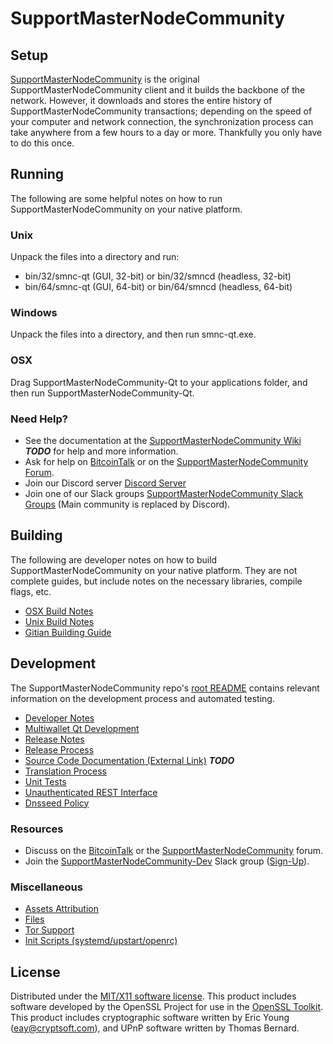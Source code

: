 SupportMasterNodeCommunity
=====================

Setup
---------------------
[SupportMasterNodeCommunity](http://smnc.online/wallet) is the original SupportMasterNodeCommunity client and it builds the backbone of the network. However, it downloads and stores the entire history of SupportMasterNodeCommunity transactions; depending on the speed of your computer and network connection, the synchronization process can take anywhere from a few hours to a day or more. Thankfully you only have to do this once.

Running
---------------------
The following are some helpful notes on how to run SupportMasterNodeCommunity on your native platform.

### Unix

Unpack the files into a directory and run:

- bin/32/smnc-qt (GUI, 32-bit) or bin/32/smncd (headless, 32-bit)
- bin/64/smnc-qt (GUI, 64-bit) or bin/64/smncd (headless, 64-bit)

### Windows

Unpack the files into a directory, and then run smnc-qt.exe.

### OSX

Drag SupportMasterNodeCommunity-Qt to your applications folder, and then run SupportMasterNodeCommunity-Qt.

### Need Help?

* See the documentation at the [SupportMasterNodeCommunity Wiki](https://en.bitcoin.it/wiki/Main_Page) ***TODO***
for help and more information.
* Ask for help on [BitcoinTalk](https://bitcointalk.org/index.php?topic=1262920.0) or on the [SupportMasterNodeCommunity Forum](http://forum.smnc.online/).
* Join our Discord server [Discord Server](https://discord.smnc.online)
* Join one of our Slack groups [SupportMasterNodeCommunity Slack Groups](https://smnc.online/slack-logins/) (Main community is replaced by Discord).

Building
---------------------
The following are developer notes on how to build SupportMasterNodeCommunity on your native platform. They are not complete guides, but include notes on the necessary libraries, compile flags, etc.

- [OSX Build Notes](build-osx.md)
- [Unix Build Notes](build-unix.md)
- [Gitian Building Guide](gitian-building.md)

Development
---------------------
The SupportMasterNodeCommunity repo's [root README](https://github.com/SupportMasterNodeCommunity-Project/SupportMasterNodeCommunity/blob/master/README.md) contains relevant information on the development process and automated testing.

- [Developer Notes](developer-notes.md)
- [Multiwallet Qt Development](multiwallet-qt.md)
- [Release Notes](release-notes.md)
- [Release Process](release-process.md)
- [Source Code Documentation (External Link)](https://dev.visucore.com/bitcoin/doxygen/) ***TODO***
- [Translation Process](translation_process.md)
- [Unit Tests](unit-tests.md)
- [Unauthenticated REST Interface](REST-interface.md)
- [Dnsseed Policy](dnsseed-policy.md)

### Resources

* Discuss on the [BitcoinTalk](https://bitcointalk.org/index.php?topic=1262920.0) or the [SupportMasterNodeCommunity](http://forum.smnc.online/) forum.
* Join the [SupportMasterNodeCommunity-Dev](https://smnc-dev.slack.com/) Slack group ([Sign-Up](https://smnc-dev.herokuapp.com/)).

### Miscellaneous
- [Assets Attribution](assets-attribution.md)
- [Files](files.md)
- [Tor Support](tor.md)
- [Init Scripts (systemd/upstart/openrc)](init.md)

License
---------------------
Distributed under the [MIT/X11 software license](http://www.opensource.org/licenses/mit-license.php).
This product includes software developed by the OpenSSL Project for use in the [OpenSSL Toolkit](https://www.openssl.org/). This product includes
cryptographic software written by Eric Young ([eay@cryptsoft.com](mailto:eay@cryptsoft.com)), and UPnP software written by Thomas Bernard.
